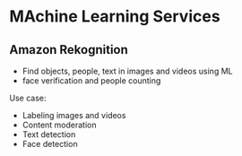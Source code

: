 
# MAchine Learning Services

## Amazon Rekognition
- Find objects, people, text in images and videos using ML
- face verification and people counting

Use case:
- Labeling images and videos
- Content moderation
- Text detection
- Face detection